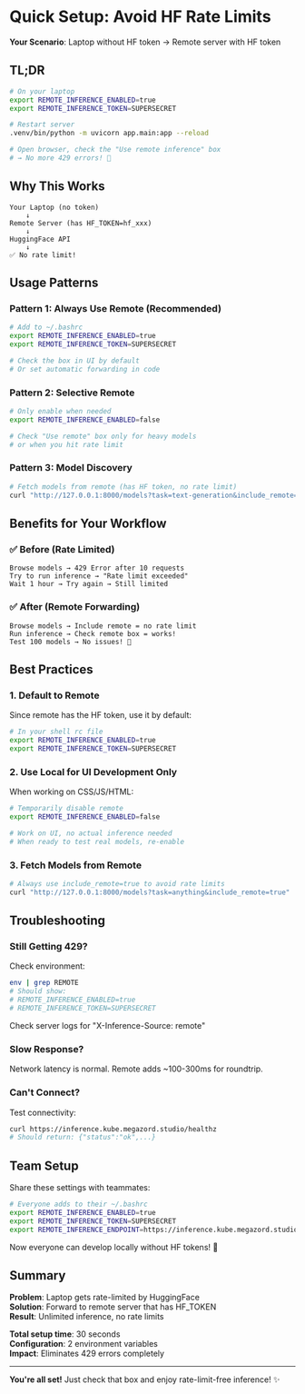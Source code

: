 # Quick Setup: Avoid HF Rate Limits

**Your Scenario**: Laptop without HF token → Remote server with HF token

## TL;DR

```bash
# On your laptop
export REMOTE_INFERENCE_ENABLED=true
export REMOTE_INFERENCE_TOKEN=SUPERSECRET

# Restart server
.venv/bin/python -m uvicorn app.main:app --reload

# Open browser, check the "Use remote inference" box
# → No more 429 errors! 🎉
```

## Why This Works

```
Your Laptop (no token)
    ↓
Remote Server (has HF_TOKEN=hf_xxx)
    ↓
HuggingFace API
    ↓
✅ No rate limit!
```

## Usage Patterns

### Pattern 1: Always Use Remote (Recommended)
```bash
# Add to ~/.bashrc
export REMOTE_INFERENCE_ENABLED=true
export REMOTE_INFERENCE_TOKEN=SUPERSECRET

# Check the box in UI by default
# Or set automatic forwarding in code
```

### Pattern 2: Selective Remote
```bash
# Only enable when needed
export REMOTE_INFERENCE_ENABLED=false

# Check "Use remote" box only for heavy models
# or when you hit rate limit
```

### Pattern 3: Model Discovery
```bash
# Fetch models from remote (has HF token, no rate limit)
curl "http://127.0.0.1:8000/models?task=text-generation&include_remote=true"
```

## Benefits for Your Workflow

### ✅ Before (Rate Limited)
```
Browse models → 429 Error after 10 requests
Try to run inference → "Rate limit exceeded"
Wait 1 hour → Try again → Still limited
```

### ✅ After (Remote Forwarding)
```
Browse models → Include remote = no rate limit
Run inference → Check remote box = works!
Test 100 models → No issues! 🚀
```

## Best Practices

### 1. Default to Remote
Since remote has the HF token, use it by default:

```bash
# In your shell rc file
export REMOTE_INFERENCE_ENABLED=true
export REMOTE_INFERENCE_TOKEN=SUPERSECRET
```

### 2. Use Local for UI Development Only
When working on CSS/JS/HTML:
```bash
# Temporarily disable remote
export REMOTE_INFERENCE_ENABLED=false

# Work on UI, no actual inference needed
# When ready to test real models, re-enable
```

### 3. Fetch Models from Remote
```bash
# Always use include_remote=true to avoid rate limits
curl "http://127.0.0.1:8000/models?task=anything&include_remote=true"
```

## Troubleshooting

### Still Getting 429?

Check environment:
```bash
env | grep REMOTE
# Should show:
# REMOTE_INFERENCE_ENABLED=true
# REMOTE_INFERENCE_TOKEN=SUPERSECRET
```

Check server logs for "X-Inference-Source: remote"

### Slow Response?

Network latency is normal. Remote adds ~100-300ms for roundtrip.

### Can't Connect?

Test connectivity:
```bash
curl https://inference.kube.megazord.studio/healthz
# Should return: {"status":"ok",...}
```

## Team Setup

Share these settings with teammates:

```bash
# Everyone adds to their ~/.bashrc
export REMOTE_INFERENCE_ENABLED=true
export REMOTE_INFERENCE_TOKEN=SUPERSECRET
export REMOTE_INFERENCE_ENDPOINT=https://inference.kube.megazord.studio/inference
```

Now everyone can develop locally without HF tokens! 🎉

## Summary

**Problem**: Laptop gets rate-limited by HuggingFace  
**Solution**: Forward to remote server that has HF_TOKEN  
**Result**: Unlimited inference, no rate limits  

**Total setup time**: 30 seconds  
**Configuration**: 2 environment variables  
**Impact**: Eliminates 429 errors completely  

---

**You're all set!** Just check that box and enjoy rate-limit-free inference! ✨
